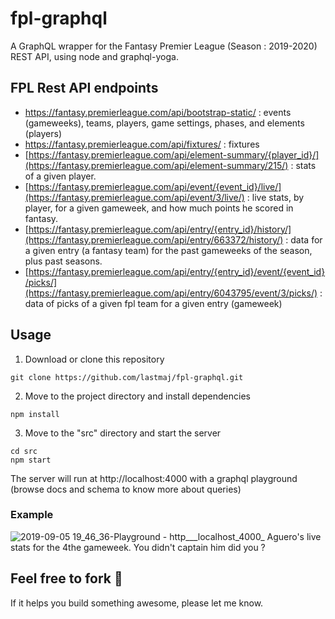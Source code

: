 # fpl-graphql
A GraphQL wrapper for the Fantasy Premier League (Season : 2019-2020) REST API, using node and graphql-yoga.

## FPL Rest API endpoints
- https://fantasy.premierleague.com/api/bootstrap-static/ : events (gameweeks), teams, players, game settings, phases, 
and elements (players)
- https://fantasy.premierleague.com/api/fixtures/ : fixtures
- [https://fantasy.premierleague.com/api/element-summary/{player_id}/](https://fantasy.premierleague.com/api/element-summary/215/) : 
stats of a given player.
- [https://fantasy.premierleague.com/api/event/{event_id}/live/](https://fantasy.premierleague.com/api/event/3/live/) : live
stats, by player, for a given gameweek, and how much points he scored in fantasy.
- [https://fantasy.premierleague.com/api/entry/{entry_id}/history/](https://fantasy.premierleague.com/api/entry/663372/history/) : 
 data for a given entry (a fantasy team) for the past gameweeks of the season, plus past seasons.
- [https://fantasy.premierleague.com/api/entry/{entry_id}/event/{event_id}/picks/](https://fantasy.premierleague.com/api/entry/6043795/event/3/picks/) : 
data of picks of a given fpl team for a given entry (gameweek)

## Usage
1. Download or clone this repository
```
git clone https://github.com/lastmaj/fpl-graphql.git
```
2. Move to the project directory and install dependencies
```
npm install
```
3. Move to the "src" directory and start the server
```
cd src
npm start
```

The server will run at http://localhost:4000 with a graphql playground (browse docs and schema to know more about queries)

### Example
![2019-09-05 19_46_36-Playground - http___localhost_4000_](https://user-images.githubusercontent.com/16566237/64362042-d3a65380-d01e-11e9-9abe-cddfc84e5469.png)
Aguero's live stats for the 4the gameweek. You didn't captain him did you ? 

## Feel free to fork :fork_and_knife:
If it helps you build something awesome, please let me know. 
